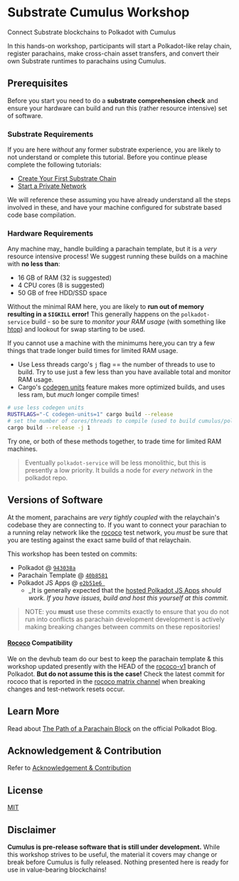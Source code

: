 # Substrate Cumulus Workshop

Connect Substrate blockchains to Polkadot with Cumulus

In this hands-on workshop, participants will start a Polkadot-like relay chain, register
parachains, make cross-chain asset transfers, and convert their own Substrate runtimes to
parachains using Cumulus.

## Prerequisites

Before you start you need to do a **substrate comprehension check** and ensure your hardware
can build and run this (rather resource intensive) set of software.


### Substrate Requirements 

If you are here _without_ any former substrate experience, you are likely to not understand or
complete this tutorial. Before you continue please complete the following tutorials:

- [Create Your First Substrate Chain](https://substrate.dev/docs/en/tutorials/create-your-first-substrate-chain/)
- [Start a Private Network](https://substrate.dev/docs/en/tutorials/start-a-private-network/)

We will reference these assuming you have already understand all the steps involved in these,
and have your machine configured for substrate based code base compilation.

### Hardware Requirements

Any machine may_ handle building a parachain template, but it is a _very_ resource intensive process!
We suggest running these builds on a machine with **no less than**:
- 16 GB of RAM (32 is suggested)
- 4 CPU cores (8 is suggested)
- 50 GB of free HDD/SSD space

Without the minimal RAM here, you are likely to **run out of memory resulting in a `SIGKILL` error!**
This generally happens on the `polkadot-service` build - so be sure to *monitor your RAM usage*
(with something like [htop](https://htop.dev/)) and lookout for swap starting to be used.

If you cannot use a machine with the minimums here,you can try a few things that trade longer build 
times for limited RAM usage.
- Use Less threads cargo's `j` flag == the number of threads to use to build.
  Try to use just a few less than you have available total and monitor RAM usage.
- Cargo's [codegen units](](https://doc.rust-lang.org/cargo/reference/profiles.html#codegen-units)) 
  feature makes more optimized builds, and uses less ram, but _much_ longer compile times!

```bash
# use less codegen units
RUSTFLAGS="-C codegen-units=1" cargo build --release 
# set the number of cores/threads to compile (used to build cumulus/polkadot on rpi 3)
cargo build --release -j 1
```

Try one, or both of these methods together, to trade time for limited RAM machines. 

> Eventually `polkadot-service` will be less monolithic, but this is presently a low priority.
> It builds a node for _every network_ in the polkadot repo.

## Versions of Software

At the moment, parachains are _very tightly coupled_ with the relaychain's codebase they are 
connecting to. If you want to connect your parachian to a running relay network like the 
[rococo](https://wiki.polkadot.network/docs/en/build-parachains-rococo) test network, you _must_
be sure that you are testing against the exact same build of that relaychain. 

This workshop has been tested on commits:

- Polkadot @ [`943038a`](https://github.com/paritytech/polkadot/commit/943038a888bfaf736142642e2610b248f7af486c)
- Parachain Template @ [`40b8581`](https://github.com/substrate-developer-hub/substrate-parachain-template/commit/40b858149b212e493da08d80e0fc5b06a6b0b72d)
- Polkadot JS Apps @ [`e2b51e6 `](https://github.com/polkadot-js/apps/commit/e2b51e6033f0a0c25fffc037be18d1326e1e8f39)
    - _It is generally expected that the [hosted Polkadot JS Apps](https://polkadot.js.org/apps/#/explorer)
      _should work. If you have issues, build and host this yourself at this commit._

> NOTE: you **must** use these commits exactly to ensure that you do not run into conflicts as parachain development
> development is actively making breaking changes between commits on these repositories!

#### [Rococo](https://wiki.polkadot.network/docs/en/build-parachains-rococo) Compatibility

We on the devhub team do our best to keep the parachain template & this workshop updated presently
with the HEAD of the [rococo-v1](https://github.com/paritytech/polkadot/commits/rococo-v1) branch
of Polkadot. **But do not assume this is the case!** Check the latest commit for rococo that is
reported in the [rococo matrix channel](https://matrix.to/#/#rococo:matrix.parity.io) when breaking
changes and test-network resets occur.

## Learn More

Read about [The Path of a Parachain Block](https://polkadot.network/the-path-of-a-parachain-block/) on the official
Polkadot Blog.

## Acknowledgement & Contribution

Refer to [Acknowledgement & Contribution](acknowledgement-contribution.md)

## License

[MIT](LICENCE)

## Disclaimer

**Cumulus is pre-release software that is still under development.** While this workshop strives to be useful, the material
it covers may change or break before Cumulus is fully released. Nothing presented here is ready for use in value-bearing
blockchains!